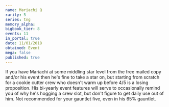 ```yaml
---
name: Mariachi Q
rarity: 5
series: tng
memory_alpha:
bigbook_tier: 8
events: 11
in_portal: true
date: 11/01/2018
obtained: Event
mega: false
published: true
---
```


If you have Mariachi at some middling star level from the free mailed copy and/or his event then he's fine to take a star on, but starting from scratch for a cookie cutter crew who doesn't warm up before 4/5 is a losing proposition. His bi-yearly event features will serve to occasionally remind you of why he's hogging a crew slot, but don't figure to get daily use out of him. Not recommended for your gauntlet five, even in his 65% gauntlet.

